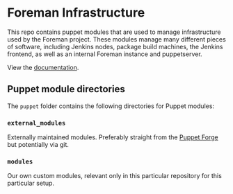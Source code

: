 # Foreman Infrastructure

This repo contains puppet modules that are used to manage infrastructure used by the Foreman project. These modules manage many different pieces of software, including Jenkins nodes, package build machines, the Jenkins frontend, as well as an internal Foreman instance and puppetserver.

View the [documentation](https://theforeman.github.io/foreman-infra).

## Puppet module directories
The `puppet` folder contains the following directories for Puppet modules:

### `external_modules`
Externally maintained modules. Preferably straight from the [Puppet Forge](https://forge.puppet.com) but potentially via git.

### `modules`
Our own custom modules, relevant only in this particular repository for this particular setup.
